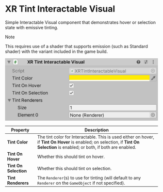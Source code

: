 # XR Tint Interactable Visual

Simple Interactable Visual component that demonstrates hover or selection state with emissive tinting.

> [!NOTE]
> This requires use of a shader that supports emission (such as Standard shader) with the variant included in the game build.

![XRTintInteractableVisual component](images/xr-tint-interactable-visual.png)

| **Property** | **Description** |
|--|--|
| **Tint Color** | The tint color for Interactable. This is used either on hover, if **Tint On Hover** is enabled; on selection, if **Tint On Selection** is enabled; or both, if both are enabled. |
| **Tint On Hover** | Whether this should tint on hover. |
| **Tint On Selection** | Whether this should tint on selection. |
| **Tint Renderers** | The `Renderer`(s) to use for tinting (will default to any `Renderer` on the `GameObject` if not specified). |

